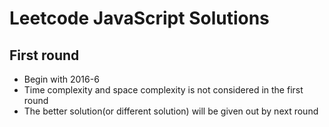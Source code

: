 # Leetcode JavaScript Solutions
## First round
* Begin with 2016-6
* Time complexity and space complexity is not considered in the first round
* The better solution(or different solution) will be given out by next round

